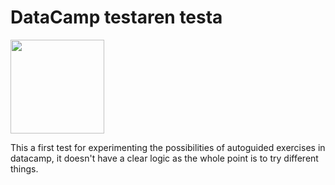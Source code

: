 # DataCamp testaren testa
<a href=https://www.datacamp.com//teach/repositories/116984732/go target="_blank"><img src="https://s3.amazonaws.com/assets.datacamp.com/img/github/content-engineering-repos/course_button.png" width="150"></a>

This a first test for experimenting the possibilities of autoguided exercises in datacamp, it doesn't have a clear logic as the whole point is to try different things.
